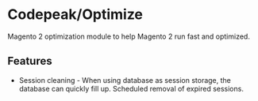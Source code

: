 # Codepeak/Optimize

Magento 2 optimization module to help Magento 2 run fast and optimized.

## Features

- Session cleaning - When using database as session storage, the database can quickly fill up. Scheduled removal of expired sessions.
